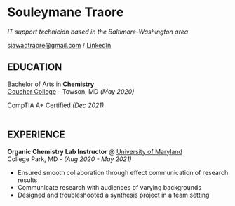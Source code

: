 # Souleymane Traore

_IT support technician based in the Baltimore-Washington area_ <br>

[sjawadtraore@gmail.com](mailto:sjawadtraore@gmail.com) / [LinkedIn](https://www.linkedin.com/in/sjawadtraore/) 

## EDUCATION

Bachelor of Arts in **Chemistry**<br>
[Goucher College](https://www.goucher.edu/) - Towson, MD _(May 2020)_

CompTIA A+ Certified _(Dec 2021)_
<br><br>

## EXPERIENCE

**Organic Chemistry Lab Instructor** @ [University of Maryland](https://www.umd.edu/)<br>
College Park, MD - _(Aug 2020 - May 2021)_<br>
  - Ensured smooth collaboration through effect communication of research results
  - Communicate research with audiences of varying backgrounds
  - Designed and troubleshooted a synthesis project in a team setting
<br><br>
